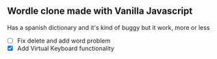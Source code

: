 ## Wordle clone made with Vanilla Javascript

Has a spanish dictionary and it's kind of buggy but it work, more or less


- [ ] Fix delete and add word problem
- [x] Add Virtual Keyboard functionality
